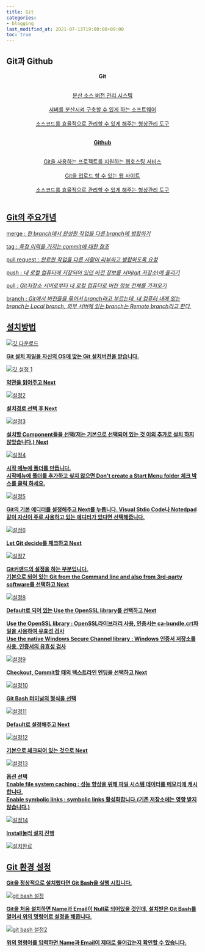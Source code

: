 ```yaml
---
title: Git
categories:
- blogging
last_modified_at: 2021-07-13T19:00:00+09:00
toc: true
---
```


## Git과 Github

__<center> Git </center><br>__
<center> <u>분산 소스 버전 관리 시스템</u> </center><br>
<center> <u>서버를 분산시켜 구축할 수 있게 하는 소프트웨어 </center><br>
<center> <u>소스코드를 효율적으로 관리할 수 있게 해주는 형상관리 도구 </center><br>

__<center> Github </center><br>__
<center> <u>Git을 사용하는 프로젝트를 지원하는 웹호스팅 서비스</u> </center><br>
<center> <u>Git을 업로드 할 수 있는 웹 사이트</u> </center><br>
<center> <u>소스코드를 효율적으로 관리할 수 있게 해주는 형상관리 도구</u> </center><br>

## Git의 주요개념
<u>merge</u> : _한 branch에서 완성한 작업을 다른 branch에 병합하기_

<u>tag</u> : _특정 이력을 가지는 commit에 대한 참조_

<u>pull request</u> : _완료한 작업을 다른 사람이 리뷰하고 병합하도록 요청_

<u>push</u> : _내 로컬 컴퓨터에 저장되어 있던 버전 정보를 서버(git 저장소)에 올리기_

<u>pull</u> : _Git저장소 서버로부터 내 로컬 컴퓨터로 버전 정보 전체를 가져오기_

<u>branch</u> : _Git에서 버전들을 묶어서 branch라고 부르는데, 내 컴퓨터 내에 있는 branch는 Local branch, 외부 서버에 있는 branch는 Remote branch라고 한다._

## 설치방법

 ![깃 다운로드](https://user-images.githubusercontent.com/58400107/126449409-7786dc5c-fc56-4a88-8680-292d12a9dad3.PNG)

__Git 설치 파일을 자신의 OS에 맞는 Git 설치버전을 받습니다.__

![깃 설정 1](https://user-images.githubusercontent.com/58400107/126450101-1941829c-0935-418b-86a7-19e725f2cdfb.PNG)

__약관을 읽어주고 Next__

![설정2](https://user-images.githubusercontent.com/58400107/126450160-eb5b06b5-0efa-47f9-ba5d-a198b5ffc1a4.PNG)


__설치경로 선택 후 Next__

![설정3](https://user-images.githubusercontent.com/58400107/126450211-920caf53-0bb6-40d7-9169-2e6b7587509f.PNG)


__설치할 Component들을 선택(저는 기본으로 선택되어 있는 것 이외 추가로 설치 하지 않았습니다.) Next__


![설정4](https://user-images.githubusercontent.com/58400107/126450255-a8a5d9f4-d309-4ab8-95f4-202af4f8f334.PNG)


__시작 메뉴에 폴더를 만듭니다.<br>__
__시작메뉴에 폴더를 추가하고 싶지 않으면 Don't create a Start Menu folder 체크 박스를 클릭 하세요.__


![설정5](https://user-images.githubusercontent.com/58400107/126450300-eeaba97d-441f-4fd0-8849-3dafe6cd79a4.PNG)


__Git의 기본 에디터를 설정해주고 Next를 누릅니다. Visual Stdio Code나 Notedpad같이 자신이 주로 사용하고 있는 에디터가 있다면 선택해줍니다.__


![설정6](https://user-images.githubusercontent.com/58400107/126450327-e7e61b74-2570-4a92-a0b3-9914b22e7d37.PNG)



 __Let Git decide를 체크하고 Next__


![설정7](https://user-images.githubusercontent.com/58400107/126450377-eae7368c-d4fb-4ee5-84ae-a7dfbd88c182.PNG)


 __Git커맨드의 설정을 하는 부분입니다.<br>__ 
 __기본으로 되어 있는 Git from the Command line and also from 3rd-party software를 선택하고 Next__


![설정8](https://user-images.githubusercontent.com/58400107/126450413-8c919689-05ed-4741-95c6-e691d43d5d6e.PNG)


__Default로 되어 있는 Use the OpenSSL library를 선택하고 Next<br>__


__<u>Use the OpenSSL library</u> :  OpenSSL라이브러리 사용, 인증서는 ca-bundle.crt파일을 사용하여 유효성 검사 <br>__
__<u>Use the native Windows Secure Channel library</u> : Windows 인증서 저장소를 사용, 인증서의 유효성 검사<br>__


![설정9](https://user-images.githubusercontent.com/58400107/126450499-e0672a7f-42fd-487b-b3c9-ffd33396c09c.PNG)


__Checkout, Commit할 때의 텍스트라인 엔딩을 선택하고 Next__


![설정10](https://user-images.githubusercontent.com/58400107/126450527-6b523dff-72ab-4d39-bf81-564c9f73bc86.PNG)


__Git Bash 터미널의 형식을 선택__


![설정11](https://user-images.githubusercontent.com/58400107/126450574-295a67e2-042b-4935-bcc0-ed5400082458.PNG)



__Default로 설정해주고 Next__


![설정12](https://user-images.githubusercontent.com/58400107/126450611-09255eb8-06d5-4896-9b5e-a669e66bbeca.PNG)



__기본으로 체크되어 있는 것으로 Next__


![설정13](https://user-images.githubusercontent.com/58400107/126450653-a8b3e8e9-6048-42ae-904d-123dc890abc1.PNG)



__옵션 선택<br>__
__<u>Enable file system caching</u> : 성능 향상을 위해 파일 시스템 데이터를 메모리에 캐시합니다.<br>__
__<u>Enable symbolic links</u> : symbolic links 활성화합니다.(기존 저장소에는 영향 받지 않습니다.)<br>__


![설정14](https://user-images.githubusercontent.com/58400107/126450694-2365e4e4-095d-4d97-b373-9315b6250312.PNG)



__Install눌러 설치 진행__



![설치완료](https://user-images.githubusercontent.com/58400107/126450771-0f5a4273-06bb-431c-9836-01b9e229e098.PNG)




## Git 환경 설정


__Git을 정상적으로 설치했다면 Git Bash을 실행 시킵니다.__

![git bash 설정](https://user-images.githubusercontent.com/58400107/126452434-2ab5bab4-a803-4dce-a37d-d8f5756605d7.PNG)


__Git을 처음 설치하면 Name과 Email이 Null로 되어있을 것인데, 설치받은 Git Bash를 열어서 위의 명령어로 설정을 해줍니다.__


![git bash 설정2](https://user-images.githubusercontent.com/58400107/126452476-33c4d37a-42f2-4a6e-87f2-f8e4c4e11390.PNG)


__위의 명령어를 입력하면 Name과 Email이 제대로 들어갔는지 확인할 수 있습니다.__

